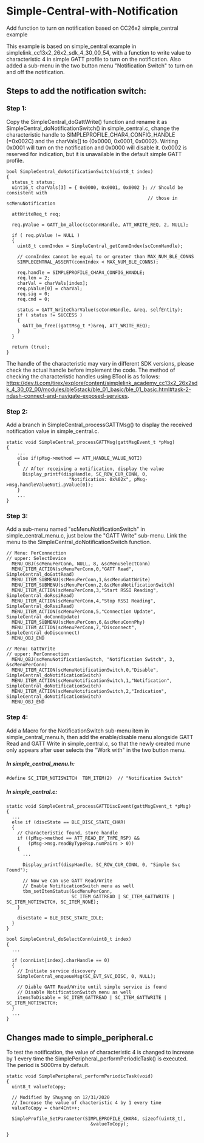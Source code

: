 # Simple-Central-with-Notification
Add function to turn on notification based on CC26x2 simple_central example

This example is based on simple_central example in simplelink_cc13x2_26x2_sdk_4_30_00_54, with a function to write value to characteristic 4 in simple GATT profile to turn on the notification. Also added a sub-menu in the two button menu "Notification Switch" to turn on and off the notification.

## Steps to add the notification switch:

### Step 1:
Copy the SimpleCentral_doGattWrite() function and rename it as SimpleCentral_doNotificationSwitch() in simple_central.c, change the characteristic handle to SIMPLEPROFILE_CHAR4_CONFIG_HANDLE (=0x002C) and the charVals[] to {0x0000, 0x0001, 0x0002}. Writing 0x0001 will turn on the notification and 0x0000 will disable it. 0x0002 is reserved for indication, but it is unavailable in the default simple GATT profile.
```
bool SimpleCentral_doNotificationSwitch(uint8_t index)
{
  status_t status;
  uint16_t charVals[3] = { 0x0000, 0x0001, 0x0002 }; // Should be consistent with
                                                    // those in scMenuNotification

  attWriteReq_t req;

  req.pValue = GATT_bm_alloc(scConnHandle, ATT_WRITE_REQ, 2, NULL);

  if ( req.pValue != NULL )
  {
    uint8_t connIndex = SimpleCentral_getConnIndex(scConnHandle);

    // connIndex cannot be equal to or greater than MAX_NUM_BLE_CONNS
    SIMPLECENTRAL_ASSERT(connIndex < MAX_NUM_BLE_CONNS);

    req.handle = SIMPLEPROFILE_CHAR4_CONFIG_HANDLE;
    req.len = 2;
    charVal = charVals[index];
    req.pValue[0] = charVal;
    req.sig = 0;
    req.cmd = 0;

    status = GATT_WriteCharValue(scConnHandle, &req, selfEntity);
    if ( status != SUCCESS )
    {
      GATT_bm_free((gattMsg_t *)&req, ATT_WRITE_REQ);
    }
  }

  return (true);
}
```

The handle of the characteristic may vary in different SDK versions, please check the actual handle before implement the code. The method of checking the characteristic handles using BTool is as follows: https://dev.ti.com/tirex/explore/content/simplelink_academy_cc13x2_26x2sdk_4_30_02_00/modules/ble5stack/ble_01_basic/ble_01_basic.html#task-2-ndash-connect-and-navigate-exposed-services.

### Step 2:
Add a branch in SimpleCentral_processGATTMsg() to display the received notification value in simple_central.c.
```
static void SimpleCentral_processGATTMsg(gattMsgEvent_t *pMsg)
{
    ...
    else if(pMsg->method == ATT_HANDLE_VALUE_NOTI)
    {
      // After receiving a notification, display the value
      Display_printf(dispHandle, SC_ROW_CUR_CONN, 0,
                       "Notification: 0x%02x", pMsg->msg.handleValueNoti.pValue[0]);
    }
    ...
}
```

### Step 3:
Add a sub-menu named "scMenuNotificationSwitch" in simple_central_menu.c, just below the "GATT Write" sub-menu. Link the menu to the SimpleCentral_doNotificationSwitch function.
```
// Menu: PerConnection
// upper: SelectDevice
  MENU_OBJ(scMenuPerConn, NULL, 8, &scMenuSelectConn)
  MENU_ITEM_ACTION(scMenuPerConn,0,"GATT Read",          SimpleCentral_doGattRead)
  MENU_ITEM_SUBMENU(scMenuPerConn,1,&scMenuGattWrite)
  MENU_ITEM_SUBMENU(scMenuPerConn,2,&scMenuNotificationSwitch)
  MENU_ITEM_ACTION(scMenuPerConn,3,"Start RSSI Reading", SimpleCentral_doRssiRead)
  MENU_ITEM_ACTION(scMenuPerConn,4,"Stop RSSI Reading",  SimpleCentral_doRssiRead)
  MENU_ITEM_ACTION(scMenuPerConn,5,"Connection Update",  SimpleCentral_doConnUpdate)
  MENU_ITEM_SUBMENU(scMenuPerConn,6,&scMenuConnPhy)
  MENU_ITEM_ACTION(scMenuPerConn,7,"Disconnect",         SimpleCentral_doDisconnect)
  MENU_OBJ_END
```

```
// Menu: GattWrite
// upper: PerConnection
  MENU_OBJ(scMenuNotificationSwitch, "Notification Switch", 3, &scMenuPerConn)
  MENU_ITEM_ACTION(scMenuNotificationSwitch,0,"Disable", SimpleCentral_doNotificationSwitch)
  MENU_ITEM_ACTION(scMenuNotificationSwitch,1,"Notification", SimpleCentral_doNotificationSwitch)
  MENU_ITEM_ACTION(scMenuNotificationSwitch,2,"Indication", SimpleCentral_doNotificationSwitch)
  MENU_OBJ_END
```

### Step 4:
Add a Macro for the NotificationSwitch sub-menu item in simple_central_menu.h, then add the enable/disable menu alongside GATT Read and GATT Write in simple_central.c, so that the newly created mune only appears after user selects the "Work with" in the two button menu.

##### In simple_central_menu.h:
```
#define SC_ITEM_NOTISWITCH  TBM_ITEM(2)  // "Notification Switch"
```

##### In simple_central.c:
```
static void SimpleCentral_processGATTDiscEvent(gattMsgEvent_t *pMsg)
{
  ...
  else if (discState == BLE_DISC_STATE_CHAR)
  {
    // Characteristic found, store handle
    if ((pMsg->method == ATT_READ_BY_TYPE_RSP) &&
        (pMsg->msg.readByTypeRsp.numPairs > 0))
    {
      ...

      Display_printf(dispHandle, SC_ROW_CUR_CONN, 0, "Simple Svc Found");

	  // Now we can use GATT Read/Write
	  // Enable NotificationSwitch menu as well
      tbm_setItemStatus(&scMenuPerConn,
                        SC_ITEM_GATTREAD | SC_ITEM_GATTWRITE | SC_ITEM_NOTISWITCH, SC_ITEM_NONE);
    }

    discState = BLE_DISC_STATE_IDLE;
  }
}
```

```
bool SimpleCentral_doSelectConn(uint8_t index)
{
  ...

  if (connList[index].charHandle == 0)
  {
    // Initiate service discovery
    SimpleCentral_enqueueMsg(SC_EVT_SVC_DISC, 0, NULL);

	// Diable GATT Read/Write until simple service is found
	// Disable NotificationSwitch menu as well
    itemsToDisable = SC_ITEM_GATTREAD | SC_ITEM_GATTWRITE | SC_ITEM_NOTISWITCH;
  }
  ...
}
```

## Changes made to simple_peripheral.c

To test the notification, the value of characteristic 4 is changed to increase by 1 every time the SimplePeripheral_performPeriodicTask() is executed. The period is 5000ms by default.
```
static void SimplePeripheral_performPeriodicTask(void)
{
  uint8_t valueToCopy;
  
  // Modified by Shuyang on 12/31/2020
  // Increase the value of chacteristic 4 by 1 every time
  valueToCopy = char4Cnt++;

  SimpleProfile_SetParameter(SIMPLEPROFILE_CHAR4, sizeof(uint8_t),
                               &valueToCopy);

}
```
